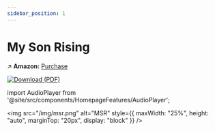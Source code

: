 ```yaml
---
sidebar_position: 1
---
```


# My Son Rising

↗️ **Amazon:** [Purchase](https://a.co/d/iDwhrJR)

[![Download (PDF)](https://img.shields.io/badge/📖-Download-blue)](https://raw.githubusercontent.com/ancientpathsio/ancientpaths/main/static/docs/My_Son_Rising.pdf)

import AudioPlayer from '@site/src/components/HomepageFeatures/AudioPlayer';

<div style={{ display: "flex", alignItems: "center", justifyContent: "flex-start" }}>
  <div style={{ textAlign: "left" }}>
    <AudioPlayer />
  </div>
</div>

<img src="/img/msr.png" alt="MSR" style={{ maxWidth: "25%", height: "auto", marginTop: "20px", display: "block" }} />
